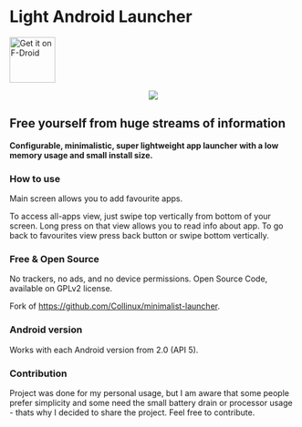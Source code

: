 # Light Android Launcher

[<img src="https://f-droid.org/badge/get-it-on.png"
     alt="Get it on F-Droid"
     height="80">](https://f-droid.org/packages/com.github.postapczuk.lalauncher/)

<p align="center">
  <img src="https://github.com/light-launcher/Light-Android-Launcher/raw/master/SCR_20190311_165639.gif" style="max-height:600px"/>
</p>

## Free yourself from huge streams of information

<p><b>Configurable, minimalistic, super lightweight app launcher with a low memory usage and small install size.</b></p>

### How to use
<p>Main screen allows you to add favourite apps.</p>
<p>To access all-apps view, just swipe top vertically from bottom of your screen. Long press on that view allows you to read info about app. To go back to favourites view press back button or swipe bottom vertically.</p>

### Free & Open Source
No trackers, no ads, and no device permissions. Open Source Code, available on GPLv2 license.

Fork of https://github.com/Collinux/minimalist-launcher.

### Android version
Works with each Android version from 2.0 (API 5).
   
### Contribution
Project was done for my personal usage, but I am aware that some people prefer simplicity and some need the small battery drain or processor usage - thats why I decided to share the project. Feel free to contribute.
